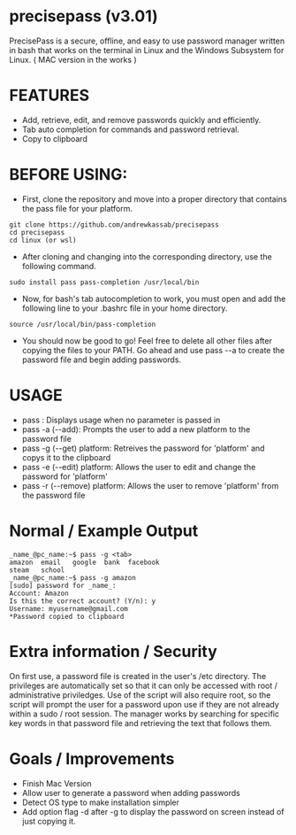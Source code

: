 # precisepass (v3.01)

  PrecisePass is a secure, offline, and easy to use password manager written in bash that works on the terminal in Linux and the Windows Subsystem for Linux. ( MAC version in the works ) 
  
# FEATURES 
  - Add, retrieve, edit, and remove passwords quickly and efficiently.
  - Tab auto completion for commands and password retrieval.
  - Copy to clipboard
 
# BEFORE USING:
- First, clone the repository and move into a proper directory that contains the pass file for your platform.
```
git clone https://github.com/andrewkassab/precisepass
cd precisepass
cd linux (or wsl)
```
- After cloning and changing into the corresponding directory, use the following command.
 ```
 sudo install pass pass-completion /usr/local/bin 
 ```
 - Now, for bash's tab autocompletion to work, you must open and add the following line to
   your .bashrc file in your home directory.
 ```
 source /usr/local/bin/pass-completion
 ```
 - You should now be good to go! Feel free to delete all other files after copying the files
 to your PATH. Go ahead and use pass --a to create the password file and begin adding passwords.

# USAGE
- pass : Displays usage when no parameter is passed in
- pass -a (--add): Prompts the user to add a new platform to the password file
- pass -g (--get) platform: Retreives the password for 'platform' and copys it to the clipboard
- pass -e (--edit) platform: Allows the user to edit and change the password for 'platform'
- pass -r (--remove) platform: Allows the user to remove 'platform' from the password file

# Normal / Example Output
```
_name_@pc_name:~$ pass -g <tab>
amazon  email   google  bank  facebook
steam   school  
_name_@pc_name:~$ pass -g amazon
[sudo] password for _name_:
Account: Amazon
Is this the correct account? (Y/n): y
Username: myusername@gmail.com
*Password copied to clipboard
```
# Extra information / Security
On first use, a password file is created in the user's /etc directory. The privileges are automatically set so that it can only be accessed with root / administrative priviledges. Use of the script will also require root, so the script will prompt the user for a password upon use if they are not already within a sudo / root session. The manager works by searching for specific key words in that password file and retrieving the text that follows them.

# Goals / Improvements 
- Finish Mac Version
- Allow user to generate a password when adding passwords 
- Detect OS type to make installation simpler
- Add option flag -d after -g to display the password on screen instead of just copying it. 
